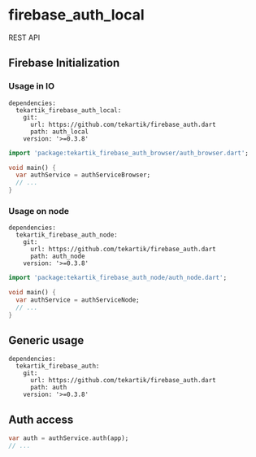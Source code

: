 # firebase_auth_local

REST API

## Firebase Initialization

### Usage in IO

```
dependencies:
  tekartik_firebase_auth_local:
    git:
      url: https://github.com/tekartik/firebase_auth.dart
      path: auth_local
    version: '>=0.3.8'
```

```dart
import 'package:tekartik_firebase_auth_browser/auth_browser.dart';

void main() {
  var authService = authServiceBrowser;
  // ...
}
```  

### Usage on node

```
dependencies:
  tekartik_firebase_auth_node:
    git:
      url: https://github.com/tekartik/firebase_auth.dart
      path: auth_node
    version: '>=0.3.8'
```

```dart
import 'package:tekartik_firebase_auth_node/auth_node.dart';

void main() {
  var authService = authServiceNode;
  // ...
}
```  

## Generic usage

```
dependencies:
  tekartik_firebase_auth:
    git:
      url: https://github.com/tekartik/firebase_auth.dart
      path: auth
    version: '>=0.3.8'
```


## Auth access

```dart
var auth = authService.auth(app);
// ...

```  

